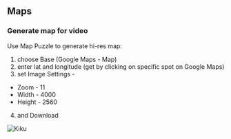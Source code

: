 ## Maps

### Generate map for video
Use Map Puzzle to generate hi-res map:
1. choose Base (Google Maps - Map)
2. enter lat and longitude (get by clicking on specific spot on Google Maps)
3. set Image Settings - 
* Zoom - 11
* Width - 4000 
* Height - 2560
4. and Download

![Kiku](images/Kiku.jpg)
